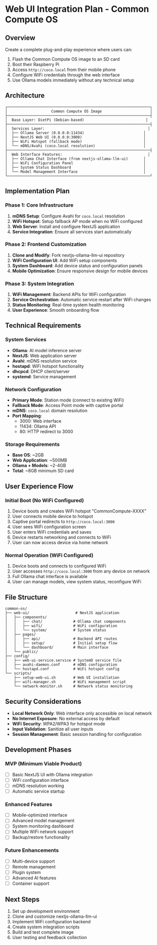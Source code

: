 # Web UI Integration Plan - Common Compute OS

## Overview
Create a complete plug-and-play experience where users can:
1. Flash the Common Compute OS image to an SD card
2. Boot their Raspberry Pi
3. Access `http://coco.local` from their mobile phone
4. Configure WiFi credentials through the web interface
5. Use Ollama models immediately without any technical setup

## Architecture

```
┌─────────────────────────────────────────────────────────────────┐
│                    Common Compute OS Image                      │
├─────────────────────────────────────────────────────────────────┤
│  Base Layer: DietPi (Debian-based)                            │
├─────────────────────────────────────────────────────────────────┤
│  Services Layer:                                               │
│  ├── Ollama Server (0.0.0.0:11434)                           │
│  ├── NextJS Web UI (0.0.0.0:3000)                            │
│  ├── WiFi Hotspot (fallback mode)                            │
│  └── mDNS/Avahi (coco.local resolution)                      │
├─────────────────────────────────────────────────────────────────┤
│  Web Interface Features:                                       │
│  ├── Ollama Chat Interface (from nextjs-ollama-llm-ui)       │
│  ├── WiFi Configuration Panel                                │
│  ├── System Status Dashboard                                 │
│  └── Model Management Interface                              │
└─────────────────────────────────────────────────────────────────┘
```

## Implementation Plan

### Phase 1: Core Infrastructure
1. **mDNS Setup**: Configure Avahi for `coco.local` resolution
2. **WiFi Hotspot**: Setup fallback AP mode when no WiFi configured
3. **Web Server**: Install and configure NextJS application
4. **Service Integration**: Ensure all services start automatically

### Phase 2: Frontend Customization
1. **Clone and Modify**: Fork nextjs-ollama-llm-ui repository
2. **WiFi Configuration UI**: Add WiFi setup components
3. **System Dashboard**: Add device status and configuration panels
4. **Mobile Optimization**: Ensure responsive design for mobile devices

### Phase 3: System Integration
1. **WiFi Management**: Backend APIs for WiFi configuration
2. **Service Orchestration**: Automatic service restart after WiFi changes
3. **Status Monitoring**: Real-time system health monitoring
4. **User Experience**: Smooth onboarding flow

## Technical Requirements

### System Services
- **Ollama**: AI model inference server
- **NextJS**: Web application server
- **Avahi**: mDNS resolution service
- **hostapd**: WiFi hotspot functionality
- **dhcpcd**: DHCP client/server
- **systemd**: Service management

### Network Configuration
- **Primary Mode**: Station mode (connect to existing WiFi)
- **Fallback Mode**: Access Point mode with captive portal
- **mDNS**: `coco.local` domain resolution
- **Port Mapping**: 
  - 3000: Web interface
  - 11434: Ollama API
  - 80: HTTP redirect to 3000

### Storage Requirements
- **Base OS**: ~2GB
- **Web Application**: ~500MB
- **Ollama + Models**: ~2-4GB
- **Total**: ~8GB minimum SD card

## User Experience Flow

### Initial Boot (No WiFi Configured)
1. Device boots and creates WiFi hotspot "CommonCompute-XXXX"
2. User connects mobile device to hotspot
3. Captive portal redirects to `http://coco.local:3000`
4. User sees WiFi configuration screen
5. User enters WiFi credentials and saves
6. Device restarts networking and connects to WiFi
7. User can now access device via home network

### Normal Operation (WiFi Configured)
1. Device boots and connects to configured WiFi
2. User accesses `http://coco.local:3000` from any device on network
3. Full Ollama chat interface is available
4. User can manage models, view system status, reconfigure WiFi

## File Structure
```
common-os/
├── web-ui/                     # NextJS application
│   ├── components/
│   │   ├── chat/              # Ollama chat components
│   │   ├── wifi/              # WiFi configuration
│   │   └── system/            # System status
│   ├── pages/
│   │   ├── api/               # Backend API routes
│   │   ├── setup/             # Initial setup flow
│   │   └── dashboard/         # Main interface
│   └── public/
├── config/
│   ├── web-ui-service.service # SystemD service file
│   ├── avahi-daemon.conf      # mDNS configuration
│   └── hostapd.conf           # WiFi hotspot config
└── scripts/
    ├── setup-web-ui.sh        # Web UI installation
    ├── wifi-manager.sh        # WiFi management script
    └── network-monitor.sh     # Network status monitoring
```

## Security Considerations
- **Local Network Only**: Web interface only accessible on local network
- **No Internet Exposure**: No external access by default
- **WiFi Security**: WPA2/WPA3 for hotspot mode
- **Input Validation**: Sanitize all user inputs
- **Session Management**: Basic session handling for configuration

## Development Phases

### MVP (Minimum Viable Product)
- [ ] Basic NextJS UI with Ollama integration
- [ ] WiFi configuration interface
- [ ] mDNS resolution working
- [ ] Automatic service startup

### Enhanced Features
- [ ] Mobile-optimized interface
- [ ] Advanced model management
- [ ] System monitoring dashboard
- [ ] Multiple WiFi network support
- [ ] Backup/restore functionality

### Future Enhancements
- [ ] Multi-device support
- [ ] Remote management
- [ ] Plugin system
- [ ] Advanced AI features
- [ ] Container support

## Next Steps
1. Set up development environment
2. Clone and customize nextjs-ollama-llm-ui
3. Implement WiFi configuration backend
4. Create system integration scripts
5. Build and test complete image
6. User testing and feedback collection
